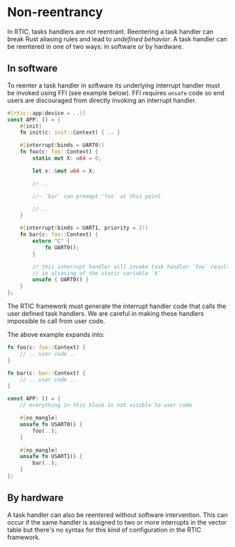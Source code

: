 # Non-reentrancy

In RTIC, tasks handlers are *not* reentrant. Reentering a task handler can break
Rust aliasing rules and lead to *undefined behavior*. A task handler can be
reentered in one of two ways: in software or by hardware.

## In software

To reenter a task handler in software its underlying interrupt handler must be
invoked using FFI (see example below). FFI requires `unsafe` code so end users
are discouraged from directly invoking an interrupt handler.

``` rust
#[rtic::app(device = ..)]
const APP: () = {
    #[init]
    fn init(c: init::Context) { .. }

    #[interrupt(binds = UART0)]
    fn foo(c: foo::Context) {
        static mut X: u64 = 0;

        let x: &mut u64 = X;

        // ..

        //~ `bar` can preempt `foo` at this point

        // ..
    }

    #[interrupt(binds = UART1, priority = 2)]
    fn bar(c: foo::Context) {
        extern "C" {
            fn UART0();
        }

        // this interrupt handler will invoke task handler `foo` resulting
        // in aliasing of the static variable `X`
        unsafe { UART0() }
    }
};
```

The RTIC framework must generate the interrupt handler code that calls the user
defined task handlers. We are careful in making these handlers impossible to
call from user code.

The above example expands into:

``` rust
fn foo(c: foo::Context) {
    // .. user code ..
}

fn bar(c: bar::Context) {
    // .. user code ..
}

const APP: () = {
    // everything in this block is not visible to user code

    #[no_mangle]
    unsafe fn USART0() {
        foo(..);
    }

    #[no_mangle]
    unsafe fn USART1() {
        bar(..);
    }
};
```

## By hardware

A task handler can also be reentered without software intervention. This can
occur if the same handler is assigned to two or more interrupts in the vector
table but there's no syntax for this kind of configuration in the RTIC
framework.

